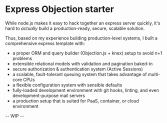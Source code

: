 # Express Objection starter

While node.js makes it easy to hack together an express server quickly, it's hard to _actually_ build a production-ready, secure, scalable solution.

Thus, based on my experience building production-level systems, I built a comprehensive express template with:

- a proper ORM and query builder (Objection.js + knex) setup to avoid n+1 problems
- extensible relational models with validation and pagination baked-in
- secure authorization & authentication system (Active Sessions)
- a scalable, fault-tolerant queuing system that takes advantage of multi-core CPUs
- a flexible configuration system with sensible defaults
- fully-loaded development environment with git hooks, linting, and even development-purpose mail servers
- a production setup that is suited for PaaS, container, or cloud environment

-- WIP --
